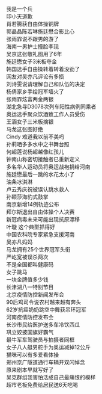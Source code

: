 我是一个兵  
印小天道歉  
肖若腾获自由体操铜牌  
郭晶晶陈若琳施廷懋合影比心  
张雨霏说不跟男的游了  
海南一男护士撞脸李现  
吴京这张敬礼图用了6年  
施廷懋女子3米板夺金  
韩国选手自由操转着转着没劲了  
网友对吴亦凡评论有多损  
刘诗雯说请理解自己和队伍的决定  
杨倩家乡手绘冠军墙火了  
张雨霏炫富两金两银  
湖北急寻D3078次列车阳性病例同乘者  
奥运选手聚众饮酒致工作人员受伤  
王涵女子三米板摘银  
马龙这张图好绝  
Cindy 难道我以前不美吗  
孙莉晒多多水中之书舞台照  
何超莲说杨超越像红孩儿  
钟南山称密切接触者已重新定义  
多名华人运动员将奥运战袍捐给河南  
施廷懋最后一跳的水花太小了  
油条冰淇淋  
卢云秀庆祝被误认跳水救人  
孙颖莎海豹式鼓掌  
南京新增14例轨迹公布  
拜尔斯退出自由体操个人决赛  
新冠病毒未来可能出现抗原漂移  
叶璇 这个典型抓得好  
中国农科院专家紧急支援河南  
吴亦凡妈妈  
马龙拥有25个世界冠军头衔  
严屹宽被误杀两次  
不是全国都叫健康码  
女子跳马  
一块金牌值多少钱  
长津湖八一特别节目  
北京疫情防控新闻发布会  
90后鸡司令说农村越来越有奔头  
62岁抗癌奶奶跳空中舞获吊环冠军  
河南疫情防控发布会  
长沙市民给医护送多车冷饮西瓜  
巩立姣披国旗好霸气  
最牛军车驾驶员与拍摄者同框  
女子八人艇男舵手为奥运减掉12公斤  
猫咪可以有多爱看体操  
郑州京广隧道通行车辆开双闪悼念  
原来剧本早就写好了  
吴克群组我害怕活成自己最痛恨的模样  
超市老板免费给居民送6天吃喝  
